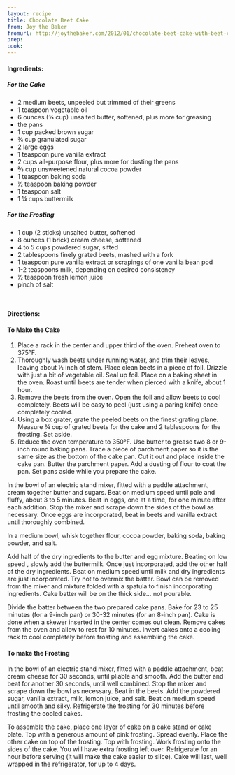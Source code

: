 ```yaml
---
layout: recipe
title: Chocolate Beet Cake
from: Joy the Baker
fromurl: http://joythebaker.com/2012/01/chocolate-beet-cake-with-beet-cream-cheese-frosting/
prep: 
cook: 
---
```


#### Ingredients:

##### For the Cake

* 2 medium beets, unpeeled but trimmed of their greens
* 1 teaspoon vegetable oil
* 6 ounces (¾ cup) unsalted butter, softened, plus more for greasing
* the pans
* 1 cup packed brown sugar
* ¾ cup granulated sugar
* 2 large eggs
* 1 teaspoon pure vanilla extract
* 2 cups all-purpose flour, plus more for dusting the pans
* ⅔ cup unsweetened natural cocoa powder
* 1 teaspoon baking soda
* ½ teaspoon baking powder
* 1 teaspoon salt
* 1 ¼ cups buttermilk

##### For the Frosting

* 1 cup (2 sticks) unsalted butter, softened
* 8 ounces (1 brick) cream cheese, softened
* 4 to 5 cups powdered sugar, sifted
* 2 tablespoons finely grated beets, mashed with a fork
* 1 teaspoon pure vanilla extract or scrapings of one vanilla bean pod
* 1-2 teaspoons milk, depending on desired consistency
* ½ teaspoon fresh lemon juice
* pinch of salt

<br>

#### Directions:

#### To Make the Cake
1. Place a rack in the center and upper third of the oven.  Preheat oven to 375°F.
2. Thoroughly wash beets under running water, and trim their leaves,
leaving about ½ inch of stem.  Place clean beets in a piece of foil.
Drizzle with just a bit of vegetable oil.  Seal up foil.  Place on a
baking sheet in the oven.  Roast until beets are tender when pierced
with a knife, about 1 hour.
3. Remove the beets from the oven.  Open the foil and allow beets to cool
completely.  Beets will be easy to peel (just using a paring knife)
once completely cooled.
4. Using a box grater, grate the peeled beets on the finest grating
plane.  Measure ¾ cup of grated beets for the cake and 2 tablespoons
for the frosting.  Set aside.
5. Reduce the oven temperature to 350°F.  Use butter to grease
two 8 or 9-inch round baking pans.  Trace a piece of parchment paper
so it is the same size as the bottom of the cake pan.  Cut it out and
place inside the cake pan.  Butter the parchment paper.  Add a dusting
of flour to coat the pan.  Set pans aside while you prepare the cake.

In the bowl of an electric stand mixer, fitted with a paddle
attachment, cream together butter and sugars.  Beat on medium speed
until pale and fluffy, about 3 to 5 minutes.  Beat in eggs, one at a
time, for one minute after each addition.   Stop the mixer and scrape
down the sides of the bowl as necessary.  Once eggs are incorporated,
beat in beets and vanilla extract until thoroughly combined.

In a medium bowl, whisk together flour, cocoa powder, baking soda,
baking powder, and salt.

Add half of the dry ingredients to the butter and egg mixture.
Beating on low speed , slowly add the buttermilk.  Once just
incorporated, add the other half of the dry ingredients.  Beat on
medium speed until milk and dry ingredients are just incorporated.
Try not to overmix the batter.  Bowl can be removed from the mixer and
mixture folded with a spatula to finish incorporating ingredients.
Cake batter will be on the thick side… not pourable.

Divide the batter between the two prepared cake pans.  Bake for 23 to
25 minutes (for a 9-inch pan) or 30-32 minutes (for an 8-inch pan).
Cake is done when a skewer inserted in the center comes out clean.
Remove cakes from the oven and allow to rest for 10 minutes.  Invert
cakes onto a cooling rack to cool completely before frosting and
assembling the cake.

#### To make the Frosting

In the bowl of an electric stand mixer, fitted with a paddle
attachment, beat cream cheese for 30 seconds, until pliable and
smooth.  Add the butter and beat for another 30 seconds, until well
combined.  Stop the mixer and scrape down the bowl as necessary.  Beat
in the beets.  Add the powdered sugar, vanilla extract, milk, lemon
juice, and salt.  Beat on medium speed until smooth and silky.
Refrigerate the frosting for 30 minutes before frosting the cooled
cakes.

To assemble the cake, place one layer of cake on a cake stand or cake
plate.  Top with a generous amount of pink frosting.  Spread evenly.
Place the other cake on top of the frosting.  Top with frosting.  Work
frosting onto the sides of the cake.  You will have extra frosting
left over.  Refrigerate for an hour before serving (it will make the
cake easier to slice).  Cake will last, well wrapped in the
refrigerator, for up to 4 days.
